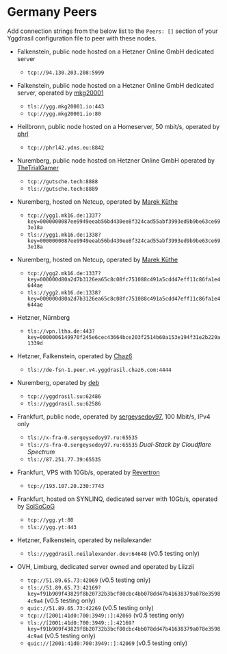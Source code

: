 # Germany Peers

Add connection strings from the below list to the `Peers: []` section of your
Yggdrasil configuration file to peer with these nodes.

* Falkenstein, public node hosted on a Hetzner Online GmbH dedicated server
  * `tcp://94.130.203.208:5999`

* Falkenstein, public node hosted on a Hetzner Online GmbH dedicated server, operated by [mkg20001](https://github.com/mkg20001)
  * `tls://ygg.mkg20001.io:443`
  * `tcp://ygg.mkg20001.io:80`

* Heilbronn, public node hosted on a Homeserver, 50 mbit/s, operated by [phrl](http://phrl42.ydns.eu)
  * `tcp://phrl42.ydns.eu:8842`

* Nuremberg, public node hosted on Hetzner Online GmbH operated by [TheTrialGamer](https://gutsche.tech)
  * `tcp://gutsche.tech:8888`
  * `tls://gutsche.tech:8889`

* Nuremberg, hosted on Netcup, operated by [Marek Küthe](https://mk16.de/)
  * `tcp://ygg1.mk16.de:1337?key=0000000087ee9949eeab56bd430ee8f324cad55abf3993ed9b9be63ce693e18a`
  * `tls://ygg1.mk16.de:1338?key=0000000087ee9949eeab56bd430ee8f324cad55abf3993ed9b9be63ce693e18a`

* Nuremberg, hosted on Netcup, operated by [Marek Küthe](https://mk16.de/)
  * `tcp://ygg2.mk16.de:1337?key=000000d80a2d7b3126ea65c8c08fc751088c491a5cdd47eff11c86fa1e4644ae`
  * `tls://ygg2.mk16.de:1338?key=000000d80a2d7b3126ea65c8c08fc751088c491a5cdd47eff11c86fa1e4644ae`

* Hetzner, Nürnberg
  * `tls://vpn.ltha.de:443?key=0000006149970f245e6cec43664bce203f2514b60a153e194f31e2b229a1339d`

* Hetzner, Falkenstein, operated by [Chaz6](https://github.com/chaz6)
  * `tls://de-fsn-1.peer.v4.yggdrasil.chaz6.com:4444`

* Nuremberg, operated by [deb](https://ysl.su)
  * `tcp://yggdrasil.su:62486`
  * `tls://yggdrasil.su:62586`

* Frankfurt, public node, operated by [sergeysedoy97](https://t.me/sergeysedoy97), 100 Mbit/s, IPv4 only
  * `tls://x-fra-0.sergeysedoy97.ru:65535`
  * `tls://s-fra-0.sergeysedoy97.ru:65535` _Dual-Stack by Cloudflare Spectrum_
  * `tls://87.251.77.39:65535`

* Frankfurt, VPS with 10Gb/s, operated by [Revertron](https://github.com/Revertron)
  * `tcp://193.107.20.230:7743`

* Frankfurt, hosted on SYNLINQ, dedicated server with 10Gb/s, operated by [SolSoCoG](https://ieji.de/@solsocog)
  * `tcp://ygg.yt:80`
  * `tls://ygg.yt:443`

* Hetzner, Falkenstein, operated by neilalexander
  * `tls://yggdrasil.neilalexander.dev:64648` (v0.5 testing only)

* OVH, Limburg, dedicated server owned and operated by Liizzii
  * `tcp://51.89.65.73:42069` (v0.5 testing only)
  * `tls://51.89.65.73:42169?key=f91b909f43829f8b20732b3bcf80cbc4bb078dd47b41638379a078e35984c9a4` (v0.5 testing only)
  * `quic://51.89.65.73:42269` (v0.5 testing only)
  * `tcp://[2001:41d0:700:3949::]:42069` (v0.5 testing only)
  * `tls://[2001:41d0:700:3949::]:42169?key=f91b909f43829f8b20732b3bcf80cbc4bb078dd47b41638379a078e35984c9a4` (v0.5 testing only)
  * `quic://[2001:41d0:700:3949::]:42069` (v0.5 testing only)
